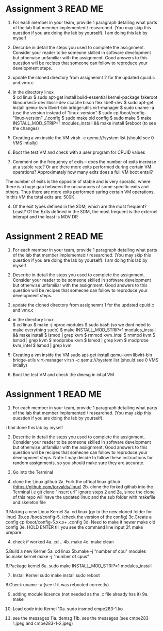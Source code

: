 # Assignment 3 READ ME 
1. For each member in your team, provide 1 paragraph detailing what parts of the lab that member 
implemented / researched. (You may skip this question if you are doing the lab by yourself).
I am doing this lab by myself

2. Describe in detail the steps you used to complete the assignment. Consider your reader to be someone 
skilled in software development but otherwise unfamiliar with the assignment. Good answers to this 
question will be recipes that someone can follow to reproduce your development steps.

1. update the cloned directory from assignemnt 2 for the updated cpuid.c and vmx.c
2. in the directory linux  
    $ cd linux
    $ sudo apt-get install build-essential kernel-package fakeroot libncurses5-dev libssl-dev ccache bison flex libelf-dev 
    $ sudo apt-get install qemu-kvm libvirt-bin bridge-utils virt-manager
    $ sudo uname -a (use the version instead of "linux-version"
    $ sudo cp /boot/config-"linux-version" ./.config
    $ sudo make old config
    $ sudo make 
    $ make INSTALL_MOD_STRIP=1 modules_install && make install
    $reboot (to see the changes)
3. Creating a vm inside the VM
    virsh -c qemu:///system list (should see 0 VMS intially)
4. Boot the test VM and check with a user program for CPUID values

3. Comment on the frequency of exits – does the number of exits increase at a stable rate? Or are there 
more exits performed during certain VM operations? Approximately how many exits does a full VM 
boot entail?

The number of exits is the opposite of stable and is very sporatic, where there is a huge gap between the occurances of some specific exits and others. Thus there are more exits performed suring certain VM operations. In this VM the total exits are: 500K.

4. Of the exit types defined in the SDM, which are the most frequent? Least?
Of the Exits defined in the SDM, the most frequent is the externel interupt and the least is MOV DR

# Assignment 2 READ ME 
1. For each member in your team, provide 1 paragraph detailing what parts of the lab that member 
implemented / researched. (You may skip this question if you are doing the lab by yourself).
I am doing this lab by myself

2. Describe in detail the steps you used to complete the assignment. Consider your reader to be someone 
skilled in software development but otherwise unfamiliar with the assignment. Good answers to this 
question will be recipes that someone can follow to reproduce your development steps.

1. update the cloned directory from assignemnt 1 for the updated cpuid.c and vmx.c
2. in the directory linux  
    $ cd linux
    $ make -j nproc modules 
    $ sudo bash (so we dont need to make everything sudo)
    $ make INSTALL_MOD_STRIP=1 modules_install && make install
    $ lsmod | grep kvm
    $ rmmod kvm_intel
    $ rmmod kvm
    $ lsmod | grep kvm
    $ modprobe kvm
    $ lsmod | grep kvm
    $ modprobe kvm_intel
    $ lsmod | grep kvm
3. Creating a vm inside the VM
    sudo apt-get install qemu-kvm libvirt-bin bridge-utils virt-manager
    virsh -c qemu:///system list (should see 0 VMS intially)
4. Boot the test VM and check the dmesg in intial VM 

# Assignment 1 READ ME 

1. For each member in your team, provide 1 paragraph detailing what parts of the lab that member 
implemented / researched. (You may skip this question if you are doing the lab by yourself).

I had done this lab by myself

2. Describe in detail the steps you used to complete the assignment. Consider your reader to be someone 
skilled in software development but otherwise unfamiliar with the assignment. Good answers to this 
question will be recipes that someone can follow to reproduce your development steps.
Note: I may decide to follow these instructions for random assignments, so you should make sure 
they are accurate.

1. Go into the Terminal 

2. clone the Linux github
2a. Fork the offical linux github (https://github.com/torvalds/linux)
2b. clone the forked github into the Terminal i.e git clone "insert url"
ignore steps 2 and 2a, since the clone of this repo will have the updated linux and the sub folder with makefile and skeleton file

3.Making a new Linux Kernel
3a. cd linux (go to the new cloned folder for linux)
3b.cp /boot/config-5. (check the version of the config)
3c.Create a config 
    cp /boot/config-5.xx.x+ .config
3d. Need to make it newer
    make old config
3e. HOLD ENTER till you see the command line input
3f. make prepare

4. check if worked
4a. cd ..
4b. make
4c. make clean

5.Build a new Kernel
5a. cd linux
5b.make -j "number of cpu" modules
5c.make kernel
  make -j "number of cpus"
  
6.Package kernel
6a. sudo make INSTALL_MOD_STRIP=1 modules_install

7. Install Kernel
sudo make install
sudo reboot

8.Check 
uname -a (see if it was rebooted correctly)

9. adding module licsence (not needed as the .c file already has it)
9a. make

10. Load code into Kernel
10a. sudo insmod cmpe283-1.ko

11. see the messages
11a. demsg
11b. see the messages (see cmpe283-1.jpeg and cmpe283-1-2.jpeg)


    
